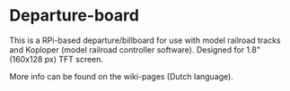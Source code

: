# Departure-board
This is a RPi-based departure/billboard for use with model railroad tracks and Koploper (model railroad controller software). Designed for 1.8" (160x128 px) TFT screen.  

More info can be found on the wiki-pages (Dutch language).
